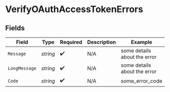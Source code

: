 # VerifyOAuthAccessTokenErrors


## Fields

| Field                        | Type                         | Required                     | Description                  | Example                      |
| ---------------------------- | ---------------------------- | ---------------------------- | ---------------------------- | ---------------------------- |
| `Message`                    | *string*                     | :heavy_check_mark:           | N/A                          | some details about the error |
| `LongMessage`                | *string*                     | :heavy_check_mark:           | N/A                          | some details about the error |
| `Code`                       | *string*                     | :heavy_check_mark:           | N/A                          | some_error_code              |